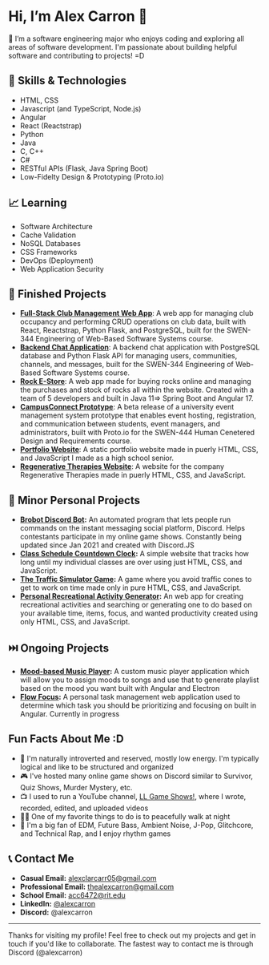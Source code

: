 # Hi, I’m Alex Carron 👋

👀 I’m a software engineering major who enjoys coding and exploring all areas of software development. I'm passionate about building helpful software and contributing to projects! =D

## 🌳 Skills & Technologies
- HTML, CSS
- Javascript (and TypeScript, Node.js)
- Angular
- React (Reactstrap)
- Python
- Java
- C, C++
- C#
- RESTful APIs (Flask, Java Spring Boot)
- Low-Fidelty Design & Prototyping (Proto.io)

## 📈 Learning
- Software Architecture
- Cache Validation
- NoSQL Databases
- CSS Frameworks
- DevOps (Deployment)
- Web Application Security
  
## 📂 Finished Projects
- **[Full-Stack Club Management Web App](https://github.com/alexcarron/club-occupancy-manager)**: A web app for managing club occupancy and performing CRUD operations on club data, built with React, Reactstrap, Python Flask, and PostgreSQL, built for the SWEN-344 Engineering of Web-Based Software Systems course.
- **[Backend Chat Application](https://github.com/alexcarron/chat-server)**: A backend chat application with PostgreSQL database and Python Flask API for managing users, communities, channels, and messages, built for the SWEN-344 Engineering of Web-Based Software Systems course.
- **[Rock E-Store](https://github.com/alexcarron/rock-estore)**: A web app made for buying rocks online and managing the purchases and stock of rocks all within the website. Created with a team of 5 developers and built in Java 11=> Spring Boot and Angular 17.
- **[CampusConnect Prototype](https://github.com/alexcarron/campus-connect)**: A beta release of a university event management system prototype that enables event hosting, registration, and communication between students, event managers, and administrators, built with Proto.io for the SWEN-444 Human Cenetered Design and Requirements course.
- **[Portfolio Website](https://github.com/alexcarron/portfolio)**: A static portfolio website made in puerly HTML, CSS, and JavaScript I made as a high school senior.
- **[Regenerative Therapies Website](https://github.com/alexcarron/regenerative-therapies/)**: A website for the company Regenerative Therapies made in puerly HTML, CSS, and JavaScript.

## 🔽 Minor Personal Projects
- **[Brobot Discord Bot](https://github.com/alexcarron/brobot):** An automated program that lets people run commands on the instant messaging social platform, Discord. Helps contestants participate in my online game shows. Constantly being updated since Jan 2021 and created with Discord.JS
- **[Class Schedule Countdown Clock](https://github.com/alexcarron/schedule):** A simple website that tracks how long until my individual classes are over using just HTML, CSS, and JavaScript.
- **[The Traffic Simulator Game](https://github.com/alexcarron/traffic_simulator):** A game where you avoid traffic cones to get to work on time made only in pure HTML, CSS, and JavaScript.
- **[Personal Recreational Activity Generator](https://github.com/alexcarron/recreational-activity-generator):** An web app for creating recreational activities and searching or generating one to do based on your available time, items, focus, and wanted productivity created using only HTML, CSS, and JavaScript.

## ⏭️ Ongoing Projects
- **[Mood-based Music Player](https://github.com/alexcarron/music-player):** A custom music player application which will allow you to assign moods to songs and use that to generate playlist based on the mood you want built with Angular and Electron
- **[Flow Focus](https://github.com/alexcarron/flow-focus):** A personal task management web application used to determine which task you should be prioritizing and focusing on built in Angular. Currently in progress

## Fun Facts About Me :D
- 🤫 I'm naturally introverted and reserved, mostly low energy. I'm typically logical and like to be structured and organized
- 🎮 I've hosted many online game shows on Discord similar to Survivor, Quiz Shows, Murder Mystery, etc.
- 📺 I used to run a YouTube channel, [LL Game Shows!](https://youtube.com/LLGameShows), where I wrote, recorded, edited, and uploaded videos
- 🚶‍♂️ One of my favorite things to do is to peacefully walk at night
- 🎵 I'm a big fan of EDM, Future Bass, Ambient Noise, J-Pop, Glitchcore, and Technical Rap, and I enjoy rhythm games

## 📞 Contact Me
- **Casual Email:** <a href="mailto:alexclarcarr05+github@gmail.com">alexclarcarr05@gmail.com</a>
- **Professional Email:** <a href="mailto:thealexcarron+github@gmail.com">thealexcarron@gmail.com</a>
- **School Email:** <a href="mailto:acc6472@rit.edu">acc6472@rit.edu</a>
- **LinkedIn:** [@alexcarron](https://www.linkedin.com/in/alexcarron/)
- **Discord:** @alexcarron

---

Thanks for visiting my profile! Feel free to check out my projects and get in touch if you'd like to collaborate. The fastest way to contact me is through Discord (@alexcarron)
